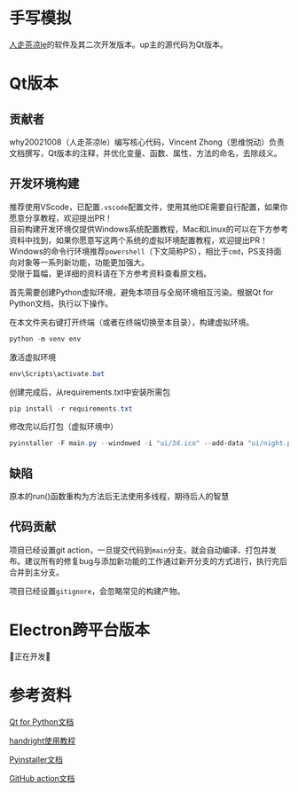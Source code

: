 # 手写模拟

[人走茶凉le](https://space.bilibili.com/354163879)的软件及其二次开发版本。up主的源代码为Qt版本。

# Qt版本

## 贡献者
why20021008（人走茶凉le）编写核心代码，Vincent Zhong（思维悦动）负责文档撰写，Qt版本的注释，并优化变量、函数、属性、方法的命名，去除歧义。

## 开发环境构建

推荐使用VScode，已配置`.vscode`配置文件，使用其他IDE需要自行配置，如果你愿意分享教程，欢迎提出PR！  
目前构建开发环境仅提供Windows系统配置教程，Mac和Linux的可以在下方参考资料中找到，如果你愿意写这两个系统的虚拟环境配置教程，欢迎提出PR！  
Windows的命令行环境推荐`powershell`（下文简称PS），相比于`cmd`，PS支持面向对象等一系列新功能，功能更加强大。  
受限于篇幅，更详细的资料请在下方参考资料查看原文档。

首先需要创建Python虚拟环境，避免本项目与全局环境相互污染。根据Qt for Python文档，执行以下操作。

在本文件夹右键打开终端（或者在终端切换至本目录），构建虚拟环境。
```powershell
python -m venv env
```
激活虚拟环境
```powershell
env\Scripts\activate.bat
```

创建完成后，从requirements.txt中安装所需包

```powershell
pip install -r requirements.txt
```

修改完以后打包（虚拟环境中）

```powershell
pyinstaller -F main.py --windowed -i "ui/3d.ico" --add-data "ui/night.png:ui" -n "手写模拟"
```

## 缺陷
原本的run()函数重构为方法后无法使用多线程，期待后人的智慧

## 代码贡献
项目已经设置git action，一旦提交代码到`main`分支，就会自动编译、打包并发布。建议所有的修复bug与添加新功能的工作通过新开分支的方式进行，执行完后合并到主分支。

项目已经设置`gitignore`，会忽略常见的构建产物。

# Electron跨平台版本

🚧正在开发🚧

# 参考资料
[Qt for Python文档](https://doc.qt.io/qtforpython-6/quickstart.html)

[handright使用教程](https://github.com/Gsllchb/Handright/blob/master/docs/tutorial.md)

[Pyinstaller文档](https://pyinstaller.org/en/stable/index.html#)

[GitHub action文档](https://docs.github.com/zh/actions)